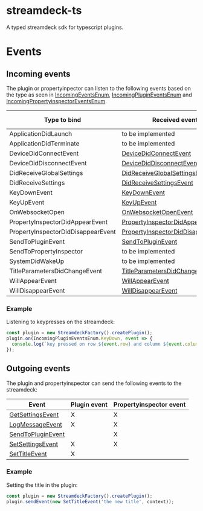 # streamdeck-ts

A typed streamdeck sdk for typescript plugins.

# Events

## Incoming events

The plugin or propertyinpector can listen to the following events
based on the type as seen in [IncomingEventsEnum](src/events/incoming/IncomingEventsEnum.ts),
[IncomingPluginEventsEnum](src/events/incoming/plugin/IncomingPluginEventsEnum.ts)
and [IncomingPropertyinspectorEventsEnum](src/events/incoming/propertyinspector/IncomingPropertyinspectorEventsEnum.ts).

| Type to bind | Received event | Plugin event | Propertyinspector event |
| --- | --- | --- | --- |
| ApplicationDidLaunch | to be implemented | X | |
| ApplicationDidTerminate | to be implemented | X | |
| DeviceDidConnectEvent | [DeviceDidConnectEvent](src/events/incoming/plugin/DeviceDidConnectEvent.ts) | X | |
| DeviceDidDisconnectEvent | [DeviceDidDisconnectEvent](src/events/incoming/plugin/DeviceDidDisconnectEvent.ts) | X | |
| DidReceiveGlobalSettings | [DidReceiveGlobalSettingsEvent](src/events/incoming/DidReceiveGlobalSettingsEvent.ts) | X | X |
| DidReceiveSettings | [DidReceiveSettingsEvent](src/events/incoming/DidReceiveSettingsEvent.ts) | X | X |
| KeyDownEvent | [KeyDownEvent](src/events/incoming/plugin/KeyDownEvent.ts) | X | |
| KeyUpEvent | [KeyUpEvent](src/events/incoming/plugin/KeyUpEvent.ts) | X | |
| OnWebsocketOpen | [OnWebsocketOpenEvent](src/events/incoming/OnWebsocketOpenEvent.ts) | X | X |
| PropertyInspectorDidAppearEvent | [PropertyInspectorDidAppearEvent](src/events/incoming/plugin/PropertyInspectorDidAppearEvent.ts) | X | |
| PropertyInspectorDidDisappearEvent | [PropertyInspectorDidDisappearEvent](src/events/incoming/plugin/PropertyInspectorDidDisappearEvent.ts) | X | |
| SendToPluginEvent | [SendToPluginEvent](src/events/incoming/plugin/SendToPluginIncomingEvent.ts) | X | |
| SendToPropertyInspector | to be implemented | | X |
| SystemDidWakeUp | to be implemented | X | |
| TitleParametersDidChangeEvent | [TitleParametersDidChangeEvent](src/events/incoming/plugin/TitleParametersDidChangeEvent.ts) | X | |
| WillAppearEvent | [WillAppearEvent](src/events/incoming/plugin/WillAppearEvent.ts) | X | |
| WillDisappearEvent | [WillDisappearEvent](src/events/incoming/plugin/WillDisappearEvent.ts) | X | |

### Example

Listening to keypresses on the streamdeck:

```typescript
const plugin = new StreamdeckFactory().createPlugin();
plugin.on(IncomingPluginEventsEnum.KeyDown, event => {
  console.log(`key pressed on row ${event.row} and column ${event.column}`);
});
```

## Outgoing events

The plugin and propertyinspector can send the following events to the streamdeck:

| Event | Plugin event | Propertyinspector event |
| --- | --- | --- |
| [GetSettingsEvent](src/events/outgoing/GetSettingsEvent.ts) | X | X |
| [LogMessageEvent](src/events/outgoing/LogMessageEvent.ts) | X | X |
| [SendToPluginEvent](src/events/outgoing/propertyinspector/SendToPluginEvent.ts) | | X |
| [SetSettingsEvent](src/events/outgoing/SetSettingsEvent.ts) | X | X |
| [SetTitleEvent](src/events/outgoing/plugin/SetTitleEvent.ts) | X | |

### Example

Setting the title in the plugin:

```typescript
const plugin = new StreamdeckFactory().createPlugin();
plugin.sendEvent(new SetTitleEvent('the new title', context));
```
